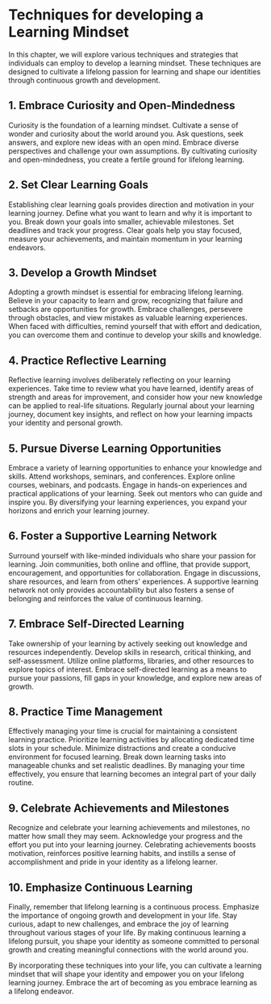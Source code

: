 Techniques for developing a Learning Mindset
========================================================

In this chapter, we will explore various techniques and strategies that individuals can employ to develop a learning mindset. These techniques are designed to cultivate a lifelong passion for learning and shape our identities through continuous growth and development.

1\. Embrace Curiosity and Open-Mindedness
----------------------------------------

Curiosity is the foundation of a learning mindset. Cultivate a sense of wonder and curiosity about the world around you. Ask questions, seek answers, and explore new ideas with an open mind. Embrace diverse perspectives and challenge your own assumptions. By cultivating curiosity and open-mindedness, you create a fertile ground for lifelong learning.

2\. Set Clear Learning Goals
---------------------------

Establishing clear learning goals provides direction and motivation in your learning journey. Define what you want to learn and why it is important to you. Break down your goals into smaller, achievable milestones. Set deadlines and track your progress. Clear goals help you stay focused, measure your achievements, and maintain momentum in your learning endeavors.

3\. Develop a Growth Mindset
---------------------------

Adopting a growth mindset is essential for embracing lifelong learning. Believe in your capacity to learn and grow, recognizing that failure and setbacks are opportunities for growth. Embrace challenges, persevere through obstacles, and view mistakes as valuable learning experiences. When faced with difficulties, remind yourself that with effort and dedication, you can overcome them and continue to develop your skills and knowledge.

4\. Practice Reflective Learning
-------------------------------

Reflective learning involves deliberately reflecting on your learning experiences. Take time to review what you have learned, identify areas of strength and areas for improvement, and consider how your new knowledge can be applied to real-life situations. Regularly journal about your learning journey, document key insights, and reflect on how your learning impacts your identity and personal growth.

5\. Pursue Diverse Learning Opportunities
----------------------------------------

Embrace a variety of learning opportunities to enhance your knowledge and skills. Attend workshops, seminars, and conferences. Explore online courses, webinars, and podcasts. Engage in hands-on experiences and practical applications of your learning. Seek out mentors who can guide and inspire you. By diversifying your learning experiences, you expand your horizons and enrich your learning journey.

6\. Foster a Supportive Learning Network
---------------------------------------

Surround yourself with like-minded individuals who share your passion for learning. Join communities, both online and offline, that provide support, encouragement, and opportunities for collaboration. Engage in discussions, share resources, and learn from others' experiences. A supportive learning network not only provides accountability but also fosters a sense of belonging and reinforces the value of continuous learning.

7\. Embrace Self-Directed Learning
---------------------------------

Take ownership of your learning by actively seeking out knowledge and resources independently. Develop skills in research, critical thinking, and self-assessment. Utilize online platforms, libraries, and other resources to explore topics of interest. Embrace self-directed learning as a means to pursue your passions, fill gaps in your knowledge, and explore new areas of growth.

8\. Practice Time Management
---------------------------

Effectively managing your time is crucial for maintaining a consistent learning practice. Prioritize learning activities by allocating dedicated time slots in your schedule. Minimize distractions and create a conducive environment for focused learning. Break down learning tasks into manageable chunks and set realistic deadlines. By managing your time effectively, you ensure that learning becomes an integral part of your daily routine.

9\. Celebrate Achievements and Milestones
----------------------------------------

Recognize and celebrate your learning achievements and milestones, no matter how small they may seem. Acknowledge your progress and the effort you put into your learning journey. Celebrating achievements boosts motivation, reinforces positive learning habits, and instills a sense of accomplishment and pride in your identity as a lifelong learner.

10\. Emphasize Continuous Learning
---------------------------------

Finally, remember that lifelong learning is a continuous process. Emphasize the importance of ongoing growth and development in your life. Stay curious, adapt to new challenges, and embrace the joy of learning throughout various stages of your life. By making continuous learning a lifelong pursuit, you shape your identity as someone committed to personal growth and creating meaningful connections with the world around you.

By incorporating these techniques into your life, you can cultivate a learning mindset that will shape your identity and empower you on your lifelong learning journey. Embrace the art of becoming as you embrace learning as a lifelong endeavor.

